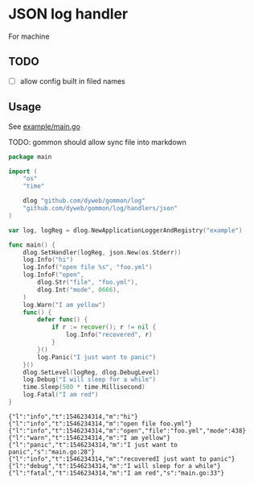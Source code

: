 # JSON log handler

For machine

## TODO

- [ ] allow config built in filed names

## Usage

See [example/main.go](example/main.go)

TODO: gommon should allow sync file into markdown

````go
package main

import (
	"os"
	"time"

	dlog "github.com/dyweb/gommon/log"
	"github.com/dyweb/gommon/log/handlers/json"
)

var log, logReg = dlog.NewApplicationLoggerAndRegistry("example")

func main() {
	dlog.SetHandler(logReg, json.New(os.Stderr))
	log.Info("hi")
	log.Infof("open file %s", "foo.yml")
	log.InfoF("open",
		dlog.Str("file", "foo.yml"),
		dlog.Int("mode", 0666),
	)
	log.Warn("I am yellow")
	func() {
		defer func() {
			if r := recover(); r != nil {
				log.Info("recovered", r)
			}
		}()
		log.Panic("I just want to panic")
	}()
	dlog.SetLevel(logReg, dlog.DebugLevel)
	log.Debug("I will sleep for a while")
	time.Sleep(500 * time.Millisecond)
	log.Fatal("I am red")
}
````

````text
{"l":"info","t":1546234314,"m":"hi"}
{"l":"info","t":1546234314,"m":"open file foo.yml"}
{"l":"info","t":1546234314,"m":"open","file":"foo.yml","mode":438}
{"l":"warn","t":1546234314,"m":"I am yellow"}
{"l":"panic","t":1546234314,"m":"I just want to panic","s":"main.go:28"}
{"l":"info","t":1546234314,"m":"recoveredI just want to panic"}
{"l":"debug","t":1546234314,"m":"I will sleep for a while"}
{"l":"fatal","t":1546234314,"m":"I am red","s":"main.go:33"}
````